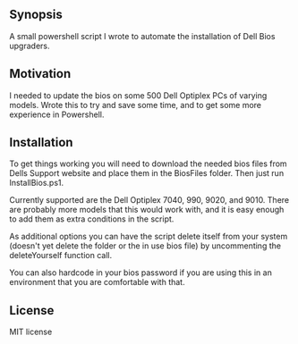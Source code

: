 ## Synopsis

A small powershell script I wrote to automate the installation of Dell Bios upgraders.

## Motivation

I needed to update the bios on some 500 Dell Optiplex PCs of varying models. Wrote this to try and save some time, and to get some more experience in Powershell.

## Installation

To get things working you will need to download the needed bios files from Dells Support website and place them in the BiosFiles folder. Then just run InstallBios.ps1.

Currently supported are the Dell Optiplex 7040, 990, 9020, and 9010. There are probably more models that this would work with, and it is easy enough to add them as extra conditions in the script.

As additional options you can have the script delete itself from your system (doesn't yet delete the folder or the in use bios file) by uncommenting the deleteYourself function call.

You can also hardcode in your bios password if you are using this in an environment that you are comfortable with that.

## License

MIT license
